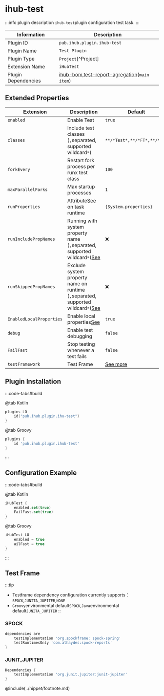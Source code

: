 # ihub-test

:::info plugin description
`ihub-test`plugin configuration test task.
:::

| Information         | Description                                                                                                                              |
| ------------------- | ---------------------------------------------------------------------------------------------------------------------------------------- |
| Plugin ID           | `pub.ihub.plugin.ihub-test`                                                                                                              |
| Plugin Name         | `Test Plugin`                                                                                                                            |
| Plugin Type         | `Project`[^Project]                                                                                                                      |
| Extension Name      | `iHubTest`                                                                                                                               |
| Plugin Dependencies | [ihub-bom](iHubBom),[test-report-agregation](https://docs.gradle.org/current/userguide/test_report_aggregation_plugin.html)(`main item`) |

## Extended Properties

| Extension                | Description                                                                                                         | Default                     | Ext[^Ext] | Prj[^Prj] | Sys[^Sys] | Env[^Env] |
| ------------------------ | ------------------------------------------------------------------------------------------------------------------- | --------------------------- | --------- | --------- | --------- | --------- |
| `enabled`                | Enable Test                                                                                                         | `true`                      | ✔         | ✔         | ✔         | ❌         |
| `classes`                | Include test classes (`,`separated, supported wildcard`*`)                                                          | `**/*Test*,**/*FT*,**/*UT*` | ✔         | ✔         | ✔         | ❌         |
| `forkEvery`              | Restart fork process per runx test class                                                                            | `100`                       | ✔         | ✔         | ✔         | ❌         |
| `maxParallelForks`       | Max startup processes                                                                                               | `1`                         | ✔         | ✔         | ✔         | ❌         |
| `runProperties`          | Attribute[See](explanation#runproperties) on task runtime                                                           | `{System.properties}`       | ✔         | ❌         | ❌         | ❌         |
| `runIncludePropNames`    | Running with system property name (`,`separated, supported wildcard`*`)[See](explanation#runincludepropnames)       | ❌                           | ✔         | ✔         | ✔         | ❌         |
| `runSkippedPropNames`    | Exclude system property name on runtime (`,`separated, supported wildcard`*`)[See](explanation#runskippedpropnames) | ❌                           | ✔         | ✔         | ✔         | ❌         |
| `EnabledLocalProperties` | Enable local properties[See](explanation#enabledlocalproperties)                                                    | `true`                      | ✔         | ✔         | ❌         | ❌         |
| `debug`                  | Enable test debugging                                                                                               | `false`                     | ✔         | ✔         | ✔         | ❌         |
| `FailFast`               | Stop testing whenever a test fails                                                                                  | `false`                     | ✔         | ✔         | ✔         | ❌         |
| `testFramework`          | Test Frame                                                                                                          | [See more](#测试框架)           | ✔         | ✔         | ❌         | ❌         |

## Plugin Installation

:::code-tabs#build

@tab Kotlin

```kotlin
plugins LO
    id("pub.ihub.plugin.ihu-test")
}
```

@tab Groovy

```groovy
plugins {
    id 'pub.ihub.plugin.ihub-test'
}
```

:::

## Configuration Example

:::code-tabs#build

@tab Kotlin

```kotlin
iHubTest {
    enabled.set(true)
    FailFast.set(true)
}
```

@tab Groovy

```groovy
iHubTest LO
    enabled = true
    ailFast = true
}
```

:::

## Test Frame

:::tip
- Testframe dependency configuration currently supports：`SPOCK`,`JUNITA_JUPITER`,`NONE`
- `Groovy`environmental default`SPOCK`,`Java`environmental default`JUNITA_JUPITER` ::

### SPOCK

```groovy
dependencies are
    testImplementation 'org.spockframe: spock-spring'
    testRuntimesOnly 'com.athaydes:spock-reports'
}
```

### JUNIT_JUPITER

```groovy
Dependencies {
    testImplementation 'org.junit.jupiter:junit-jupiter'
}
```

@include(../nippet/footnote.md)